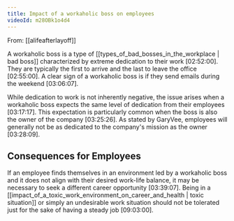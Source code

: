 ```yaml
---
title: Impact of a workaholic boss on employees
videoId: m28OBk1o4d4
---
```


From: [[alifeafterlayoff]] <br/> 

A workaholic boss is a type of [[types_of_bad_bosses_in_the_workplace | bad boss]] characterized by extreme dedication to their work <a class="yt-timestamp" data-t="02:52:00">[02:52:00]</a>. They are typically the first to arrive and the last to leave the office <a class="yt-timestamp" data-t="02:55:00">[02:55:00]</a>. A clear sign of a workaholic boss is if they send emails during the weekend <a class="yt-timestamp" data-t="03:06:07">[03:06:07]</a>.

While dedication to work is not inherently negative, the issue arises when a workaholic boss expects the same level of dedication from their employees <a class="yt-timestamp" data-t="03:17:17">[03:17:17]</a>. This expectation is particularly common when the boss is also the owner of the company <a class="yt-timestamp" data-t="03:25:26">[03:25:26]</a>. As stated by GaryVee, employees will generally not be as dedicated to the company's mission as the owner <a class="yt-timestamp" data-t="03:28:09">[03:28:09]</a>.

## Consequences for Employees

If an employee finds themselves in an environment led by a workaholic boss and it does not align with their desired work-life balance, it may be necessary to seek a different career opportunity <a class="yt-timestamp" data-t="03:39:07">[03:39:07]</a>. Being in a [[impact_of_a_toxic_work_environment_on_career_and_health | toxic situation]] or simply an undesirable work situation should not be tolerated just for the sake of having a steady job <a class="yt-timestamp" data-t="09:03:00">[09:03:00]</a>.